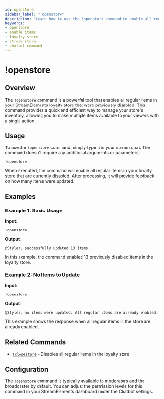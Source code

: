 ```yaml
---
id: openstore
sidebar_label: "!openstore"
description: "Learn how to use the !openstore command to enable all regular items in your StreamElements loyalty store. Easily manage your store with this simple command."
keywords:
- openstore
- enable items
- loyalty store
- stream store
- chatbot command
---
```


# !openstore

## Overview

The `!openstore` command is a powerful tool that enables all regular items in your StreamElements loyalty store that were previously disabled. This command provides a quick and efficient way to manage your store's inventory, allowing you to make multiple items available to your viewers with a single action.

## Usage

To use the `!openstore` command, simply type it in your stream chat. The command doesn't require any additional arguments or parameters.

```
!openstore
```

When executed, the command will enable all regular items in your loyalty store that are currently disabled. After processing, it will provide feedback on how many items were updated.

## Examples

### Example 1: Basic Usage

**Input:**
```
!openstore
```

**Output:**
```
@Styler, successfully updated 13 items.
```

In this example, the command enabled 13 previously disabled items in the loyalty store.

### Example 2: No Items to Update

**Input:**
```
!openstore
```

**Output:**
```
@Styler, no items were updated. All regular items are already enabled.
```

This example shows the response when all regular items in the store are already enabled.

## Related Commands

- [`!closestore`](closestore.md) - Disables all regular items in the loyalty store

## Configuration

The `!openstore` command is typically available to moderators and the broadcaster by default. You can adjust the permission levels for this command in your StreamElements dashboard under the Chatbot settings.
